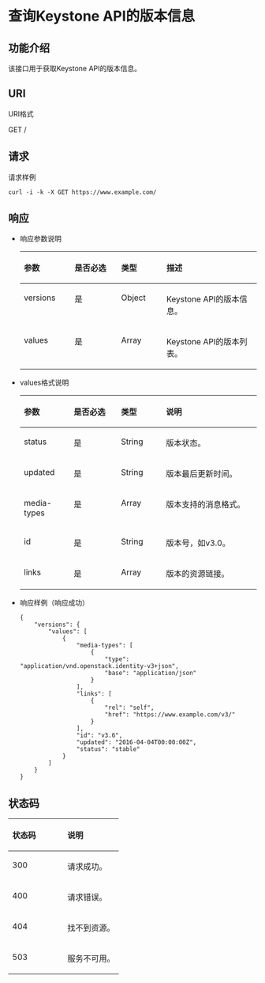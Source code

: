 # 查询Keystone API的版本信息<a name="ZH-CN_TOPIC_0110485033"></a>

## 功能介绍<a name="s412c1f69bf89493b84b4b241cdbc9008"></a>

该接口用于获取Keystone API的版本信息。

## URI<a name="s06d21799b5ee48a4ae4757ef4e69b001"></a>

URI格式

GET /

## 请求<a name="sf38a0d89d61e455da87f7b6d64ae5205"></a>

请求样例

```
curl -i -k -X GET https://www.example.com/
```

## 响应<a name="sadb04a35c9184f34bb7d75b534f88786"></a>

-   响应参数说明

    <a name="zh-cn_topic_0035543752_table44962972"></a>
    <table><thead align="left"><tr id="zh-cn_topic_0035543752_row49143529"><th class="cellrowborder" valign="top" width="21.37%" id="mcps1.1.5.1.1"><p id="zh-cn_topic_0035543752_p21202951"><a name="zh-cn_topic_0035543752_p21202951"></a><a name="zh-cn_topic_0035543752_p21202951"></a>参数</p>
    </th>
    <th class="cellrowborder" valign="top" width="19.72%" id="mcps1.1.5.1.2"><p id="p182801948151816"><a name="p182801948151816"></a><a name="p182801948151816"></a>是否必选</p>
    </th>
    <th class="cellrowborder" valign="top" width="19.12%" id="mcps1.1.5.1.3"><p id="zh-cn_topic_0035543752_p39717481"><a name="zh-cn_topic_0035543752_p39717481"></a><a name="zh-cn_topic_0035543752_p39717481"></a>类型</p>
    </th>
    <th class="cellrowborder" valign="top" width="39.79%" id="mcps1.1.5.1.4"><p id="zh-cn_topic_0035543752_p62999416"><a name="zh-cn_topic_0035543752_p62999416"></a><a name="zh-cn_topic_0035543752_p62999416"></a>描述</p>
    </th>
    </tr>
    </thead>
    <tbody><tr id="zh-cn_topic_0035543752_row2679067"><td class="cellrowborder" valign="top" width="21.37%" headers="mcps1.1.5.1.1 "><p id="aab1cc638a9a04361a245043d6ac69434"><a name="aab1cc638a9a04361a245043d6ac69434"></a><a name="aab1cc638a9a04361a245043d6ac69434"></a>versions</p>
    </td>
    <td class="cellrowborder" valign="top" width="19.72%" headers="mcps1.1.5.1.2 "><p id="p182801148201814"><a name="p182801148201814"></a><a name="p182801148201814"></a>是</p>
    </td>
    <td class="cellrowborder" valign="top" width="19.12%" headers="mcps1.1.5.1.3 "><p id="a2e9403dd87bf457bbe82812db9edf434"><a name="a2e9403dd87bf457bbe82812db9edf434"></a><a name="a2e9403dd87bf457bbe82812db9edf434"></a>Object</p>
    </td>
    <td class="cellrowborder" valign="top" width="39.79%" headers="mcps1.1.5.1.4 "><p id="adda3be2c284f40228992db1aad71dcf9"><a name="adda3be2c284f40228992db1aad71dcf9"></a><a name="adda3be2c284f40228992db1aad71dcf9"></a>Keystone API的版本信息。</p>
    </td>
    </tr>
    <tr id="row27104428164444"><td class="cellrowborder" valign="top" width="21.37%" headers="mcps1.1.5.1.1 "><p id="p47975060164444"><a name="p47975060164444"></a><a name="p47975060164444"></a>values</p>
    </td>
    <td class="cellrowborder" valign="top" width="19.72%" headers="mcps1.1.5.1.2 "><p id="p1528013484185"><a name="p1528013484185"></a><a name="p1528013484185"></a>是</p>
    </td>
    <td class="cellrowborder" valign="top" width="19.12%" headers="mcps1.1.5.1.3 "><p id="p60774665164444"><a name="p60774665164444"></a><a name="p60774665164444"></a>Array</p>
    </td>
    <td class="cellrowborder" valign="top" width="39.79%" headers="mcps1.1.5.1.4 "><p id="p23800818164444"><a name="p23800818164444"></a><a name="p23800818164444"></a>Keystone API的版本列表。</p>
    </td>
    </tr>
    </tbody>
    </table>

-   values格式说明

    <a name="t6a822d2f816d42978a87fb9bbef76205"></a>
    <table><thead align="left"><tr id="r97d9ad0c317c452f8799bb5ab582ce92"><th class="cellrowborder" valign="top" width="21%" id="mcps1.1.5.1.1"><p id="aa2c0859a96fc41259e62450184740ed9"><a name="aa2c0859a96fc41259e62450184740ed9"></a><a name="aa2c0859a96fc41259e62450184740ed9"></a>参数</p>
    </th>
    <th class="cellrowborder" valign="top" width="20%" id="mcps1.1.5.1.2"><p id="abcf3a01d1b5f455596b0c4516dab6421"><a name="abcf3a01d1b5f455596b0c4516dab6421"></a><a name="abcf3a01d1b5f455596b0c4516dab6421"></a>是否必选</p>
    </th>
    <th class="cellrowborder" valign="top" width="19%" id="mcps1.1.5.1.3"><p id="ac11daac4b7d34cf6a84917519cb813c8"><a name="ac11daac4b7d34cf6a84917519cb813c8"></a><a name="ac11daac4b7d34cf6a84917519cb813c8"></a>类型</p>
    </th>
    <th class="cellrowborder" valign="top" width="40%" id="mcps1.1.5.1.4"><p id="a8adf734076064f95bbaa01dc82bb4a2b"><a name="a8adf734076064f95bbaa01dc82bb4a2b"></a><a name="a8adf734076064f95bbaa01dc82bb4a2b"></a>说明</p>
    </th>
    </tr>
    </thead>
    <tbody><tr id="rea6a18e3f80e400cadb8b7984898e1e9"><td class="cellrowborder" valign="top" width="21%" headers="mcps1.1.5.1.1 "><p id="ad3d464bc21484966bfc0c9bc85e90874"><a name="ad3d464bc21484966bfc0c9bc85e90874"></a><a name="ad3d464bc21484966bfc0c9bc85e90874"></a>status</p>
    </td>
    <td class="cellrowborder" valign="top" width="20%" headers="mcps1.1.5.1.2 "><p id="aa3373e1c45bf4e798ae5b423d1fb9768"><a name="aa3373e1c45bf4e798ae5b423d1fb9768"></a><a name="aa3373e1c45bf4e798ae5b423d1fb9768"></a>是</p>
    </td>
    <td class="cellrowborder" valign="top" width="19%" headers="mcps1.1.5.1.3 "><p id="a9bd260a7475d45ae856b6dbd50f19846"><a name="a9bd260a7475d45ae856b6dbd50f19846"></a><a name="a9bd260a7475d45ae856b6dbd50f19846"></a>String</p>
    </td>
    <td class="cellrowborder" valign="top" width="40%" headers="mcps1.1.5.1.4 "><p id="a050e1b3312254249b4e9bcbb24f4040e"><a name="a050e1b3312254249b4e9bcbb24f4040e"></a><a name="a050e1b3312254249b4e9bcbb24f4040e"></a>版本状态。</p>
    </td>
    </tr>
    <tr id="ra2fb2e24530b45209d824d0579ea5d3d"><td class="cellrowborder" valign="top" width="21%" headers="mcps1.1.5.1.1 "><p id="a2bdcc7582de045c4908485d963435436"><a name="a2bdcc7582de045c4908485d963435436"></a><a name="a2bdcc7582de045c4908485d963435436"></a>updated</p>
    </td>
    <td class="cellrowborder" valign="top" width="20%" headers="mcps1.1.5.1.2 "><p id="a3313a0741f2e434bafdd8b22e13bd3a1"><a name="a3313a0741f2e434bafdd8b22e13bd3a1"></a><a name="a3313a0741f2e434bafdd8b22e13bd3a1"></a>是</p>
    </td>
    <td class="cellrowborder" valign="top" width="19%" headers="mcps1.1.5.1.3 "><p id="ace409facb32243d8ac9933f731ceb9c6"><a name="ace409facb32243d8ac9933f731ceb9c6"></a><a name="ace409facb32243d8ac9933f731ceb9c6"></a>String</p>
    </td>
    <td class="cellrowborder" valign="top" width="40%" headers="mcps1.1.5.1.4 "><p id="a698229ec7d4c4b1c88d81ed8b6acd4a3"><a name="a698229ec7d4c4b1c88d81ed8b6acd4a3"></a><a name="a698229ec7d4c4b1c88d81ed8b6acd4a3"></a>版本最后更新时间。</p>
    </td>
    </tr>
    <tr id="r53bd4f9cfb584d00854734ebe783093c"><td class="cellrowborder" valign="top" width="21%" headers="mcps1.1.5.1.1 "><p id="acfbcdab008954ce0995f8c476f962991"><a name="acfbcdab008954ce0995f8c476f962991"></a><a name="acfbcdab008954ce0995f8c476f962991"></a>media-types</p>
    </td>
    <td class="cellrowborder" valign="top" width="20%" headers="mcps1.1.5.1.2 "><p id="aea4ed6b668464c7f83b279405b5923b0"><a name="aea4ed6b668464c7f83b279405b5923b0"></a><a name="aea4ed6b668464c7f83b279405b5923b0"></a>是</p>
    </td>
    <td class="cellrowborder" valign="top" width="19%" headers="mcps1.1.5.1.3 "><p id="addb0823c3fb24ff7bed6a1a7db8f6284"><a name="addb0823c3fb24ff7bed6a1a7db8f6284"></a><a name="addb0823c3fb24ff7bed6a1a7db8f6284"></a>Array</p>
    </td>
    <td class="cellrowborder" valign="top" width="40%" headers="mcps1.1.5.1.4 "><p id="a3fc3cf9365ff4620b15038b747aecd20"><a name="a3fc3cf9365ff4620b15038b747aecd20"></a><a name="a3fc3cf9365ff4620b15038b747aecd20"></a>版本支持的消息格式。</p>
    </td>
    </tr>
    <tr id="r62a8026ae5c7476b9fba8e0df30dc6df"><td class="cellrowborder" valign="top" width="21%" headers="mcps1.1.5.1.1 "><p id="a09b07e17032b468d95057630a7621546"><a name="a09b07e17032b468d95057630a7621546"></a><a name="a09b07e17032b468d95057630a7621546"></a>id</p>
    </td>
    <td class="cellrowborder" valign="top" width="20%" headers="mcps1.1.5.1.2 "><p id="zh-cn_topic_0035543752_p386591205643"><a name="zh-cn_topic_0035543752_p386591205643"></a><a name="zh-cn_topic_0035543752_p386591205643"></a>是</p>
    </td>
    <td class="cellrowborder" valign="top" width="19%" headers="mcps1.1.5.1.3 "><p id="a77699d14b9eb4893b164cd433f38afac"><a name="a77699d14b9eb4893b164cd433f38afac"></a><a name="a77699d14b9eb4893b164cd433f38afac"></a>String</p>
    </td>
    <td class="cellrowborder" valign="top" width="40%" headers="mcps1.1.5.1.4 "><p id="aa4c7add4b1254e80b2885140a5bd375c"><a name="aa4c7add4b1254e80b2885140a5bd375c"></a><a name="aa4c7add4b1254e80b2885140a5bd375c"></a>版本号，如v3.0。</p>
    </td>
    </tr>
    <tr id="rb39d64c1e7a845f59b98084fc32d29a7"><td class="cellrowborder" valign="top" width="21%" headers="mcps1.1.5.1.1 "><p id="abb45b631a9b54f1588da62006430d692"><a name="abb45b631a9b54f1588da62006430d692"></a><a name="abb45b631a9b54f1588da62006430d692"></a>links</p>
    </td>
    <td class="cellrowborder" valign="top" width="20%" headers="mcps1.1.5.1.2 "><p id="zh-cn_topic_0035543752_p372076171929"><a name="zh-cn_topic_0035543752_p372076171929"></a><a name="zh-cn_topic_0035543752_p372076171929"></a>是</p>
    </td>
    <td class="cellrowborder" valign="top" width="19%" headers="mcps1.1.5.1.3 "><p id="a5d5e0419bd5546e99543cb8faba19c67"><a name="a5d5e0419bd5546e99543cb8faba19c67"></a><a name="a5d5e0419bd5546e99543cb8faba19c67"></a>Array</p>
    </td>
    <td class="cellrowborder" valign="top" width="40%" headers="mcps1.1.5.1.4 "><p id="aea5df04267f447d3a49335e8bb570ade"><a name="aea5df04267f447d3a49335e8bb570ade"></a><a name="aea5df04267f447d3a49335e8bb570ade"></a>版本的资源链接。</p>
    </td>
    </tr>
    </tbody>
    </table>

-   响应样例（响应成功）

    ```
    {
        "versions": {
            "values": [
                {
                    "media-types": [
                        {
                            "type": "application/vnd.openstack.identity-v3+json",
                            "base": "application/json"
                        }
                    ],
                    "links": [
                        {
                            "rel": "self",
                            "href": "https://www.example.com/v3/"
                        }
                    ],
                    "id": "v3.6",
                    "updated": "2016-04-04T00:00:00Z",
                    "status": "stable"
                }
            ]
        }
    }
    ```


## 状态码<a name="sd26bdff9224841e48283adfdeeb0adba"></a>

<a name="zh-cn_topic_0035543752_table25927028"></a>
<table><thead align="left"><tr id="zh-cn_topic_0035543752_row10578662"><th class="cellrowborder" valign="top" width="50%" id="mcps1.1.3.1.1"><p id="zh-cn_topic_0035543752_p51565323"><a name="zh-cn_topic_0035543752_p51565323"></a><a name="zh-cn_topic_0035543752_p51565323"></a>状态码</p>
</th>
<th class="cellrowborder" valign="top" width="50%" id="mcps1.1.3.1.2"><p id="zh-cn_topic_0035543752_p16041657"><a name="zh-cn_topic_0035543752_p16041657"></a><a name="zh-cn_topic_0035543752_p16041657"></a>说明</p>
</th>
</tr>
</thead>
<tbody><tr id="zh-cn_topic_0035543752_row24305815"><td class="cellrowborder" valign="top" width="50%" headers="mcps1.1.3.1.1 "><p id="zh-cn_topic_0035543752_p22613965"><a name="zh-cn_topic_0035543752_p22613965"></a><a name="zh-cn_topic_0035543752_p22613965"></a>300</p>
</td>
<td class="cellrowborder" valign="top" width="50%" headers="mcps1.1.3.1.2 "><p id="zh-cn_topic_0035543752_p19791876"><a name="zh-cn_topic_0035543752_p19791876"></a><a name="zh-cn_topic_0035543752_p19791876"></a>请求成功。</p>
</td>
</tr>
<tr id="zh-cn_topic_0035543752_row43909159"><td class="cellrowborder" valign="top" width="50%" headers="mcps1.1.3.1.1 "><p id="zh-cn_topic_0035543752_p66980994"><a name="zh-cn_topic_0035543752_p66980994"></a><a name="zh-cn_topic_0035543752_p66980994"></a>400</p>
</td>
<td class="cellrowborder" valign="top" width="50%" headers="mcps1.1.3.1.2 "><p id="zh-cn_topic_0035543752_p56751409"><a name="zh-cn_topic_0035543752_p56751409"></a><a name="zh-cn_topic_0035543752_p56751409"></a>请求错误。</p>
</td>
</tr>
<tr id="re523b3dbf728422f859f70773c174c00"><td class="cellrowborder" valign="top" width="50%" headers="mcps1.1.3.1.1 "><p id="a69d32f6ad2694b59b8a57e3712a06f1b"><a name="a69d32f6ad2694b59b8a57e3712a06f1b"></a><a name="a69d32f6ad2694b59b8a57e3712a06f1b"></a>404</p>
</td>
<td class="cellrowborder" valign="top" width="50%" headers="mcps1.1.3.1.2 "><p id="a58bd559a77e240da82a8effff45ad230"><a name="a58bd559a77e240da82a8effff45ad230"></a><a name="a58bd559a77e240da82a8effff45ad230"></a>找不到资源。</p>
</td>
</tr>
<tr id="r545c1109f47e4a49a658e4a8ddfc3341"><td class="cellrowborder" valign="top" width="50%" headers="mcps1.1.3.1.1 "><p id="a1820de5ea0b043adb69e91c408f9e987"><a name="a1820de5ea0b043adb69e91c408f9e987"></a><a name="a1820de5ea0b043adb69e91c408f9e987"></a>503</p>
</td>
<td class="cellrowborder" valign="top" width="50%" headers="mcps1.1.3.1.2 "><p id="a9e57dfbc46874219ac1dc154eb013fdf"><a name="a9e57dfbc46874219ac1dc154eb013fdf"></a><a name="a9e57dfbc46874219ac1dc154eb013fdf"></a>服务不可用。</p>
</td>
</tr>
</tbody>
</table>

